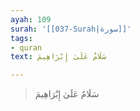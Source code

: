 ```yaml
---
ayah: 109
surah: '[[037-Surah|سورة]]'
tags:
- quran
text: سَلَامٌ عَلَىٰ إِبْرَاهِيمَ

---
```

> سَلَامٌ عَلَىٰ إِبْرَاهِيمَ
